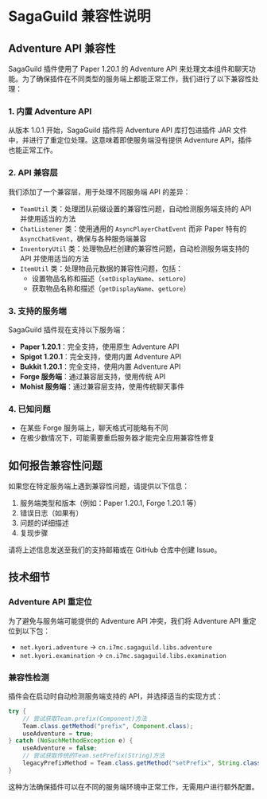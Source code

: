 # SagaGuild 兼容性说明

## Adventure API 兼容性

SagaGuild 插件使用了 Paper 1.20.1 的 Adventure API 来处理文本组件和聊天功能。为了确保插件在不同类型的服务端上都能正常工作，我们进行了以下兼容性处理：

### 1. 内置 Adventure API

从版本 1.0.1 开始，SagaGuild 插件将 Adventure API 库打包进插件 JAR 文件中，并进行了重定位处理。这意味着即使服务端没有提供 Adventure API，插件也能正常工作。

### 2. API 兼容层

我们添加了一个兼容层，用于处理不同服务端 API 的差异：

- `TeamUtil` 类：处理团队前缀设置的兼容性问题，自动检测服务端支持的 API 并使用适当的方法
- `ChatListener` 类：使用通用的 `AsyncPlayerChatEvent` 而非 Paper 特有的 `AsyncChatEvent`，确保与各种服务端兼容
- `InventoryUtil` 类：处理物品栏创建的兼容性问题，自动检测服务端支持的 API 并使用适当的方法
- `ItemUtil` 类：处理物品元数据的兼容性问题，包括：
  - 设置物品名称和描述（`setDisplayName`、`setLore`）
  - 获取物品名称和描述（`getDisplayName`、`getLore`）

### 3. 支持的服务端

SagaGuild 插件现在支持以下服务端：

- **Paper 1.20.1**：完全支持，使用原生 Adventure API
- **Spigot 1.20.1**：完全支持，使用内置 Adventure API
- **Bukkit 1.20.1**：完全支持，使用内置 Adventure API
- **Forge 服务端**：通过兼容层支持，使用传统 API
- **Mohist 服务端**：通过兼容层支持，使用传统聊天事件

### 4. 已知问题

- 在某些 Forge 服务端上，聊天格式可能略有不同
- 在极少数情况下，可能需要重启服务器才能完全应用兼容性修复

## 如何报告兼容性问题

如果您在特定服务端上遇到兼容性问题，请提供以下信息：

1. 服务端类型和版本（例如：Paper 1.20.1, Forge 1.20.1 等）
2. 错误日志（如果有）
3. 问题的详细描述
4. 复现步骤

请将上述信息发送至我们的支持邮箱或在 GitHub 仓库中创建 Issue。

## 技术细节

### Adventure API 重定位

为了避免与服务端可能提供的 Adventure API 冲突，我们将 Adventure API 重定位到以下包：

- `net.kyori.adventure` → `cn.i7mc.sagaguild.libs.adventure`
- `net.kyori.examination` → `cn.i7mc.sagaguild.libs.examination`

### 兼容性检测

插件会在启动时自动检测服务端支持的 API，并选择适当的实现方式：

```java
try {
    // 尝试获取Team.prefix(Component)方法
    Team.class.getMethod("prefix", Component.class);
    useAdventure = true;
} catch (NoSuchMethodException e) {
    useAdventure = false;
    // 尝试获取传统的Team.setPrefix(String)方法
    legacyPrefixMethod = Team.class.getMethod("setPrefix", String.class);
}
```

这种方法确保插件可以在不同的服务端环境中正常工作，无需用户进行额外配置。
